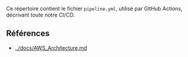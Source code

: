 
Ce répertoire contient le fichier `pipeline.yml`, utilisé par GitHub Actions, décrivant toute notre CI/CD.

## Références

- [../docs/AWS_Architecture.md](../docs/AWS_Architecture.md)






